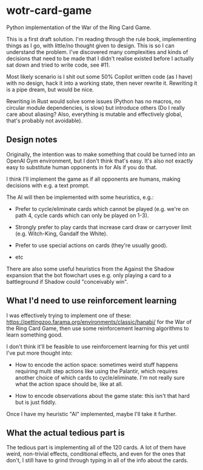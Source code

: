 # wotr-card-game

Python implementation of the War of the Ring Card Game.

This is a first draft solution. I'm reading through the rule book, implementing
things as I go, with little/no thought given to design. This is so I can
understand the problem. I've discovered many complexities and kinds of
decisions that need to be made that I didn't realise existed before I actually
sat down and tried to write code, see #11.

Most likely scenario is I shit out some 50% Copilot written code (as I have)
with no design, hack it into a working state, then never rewrite it. Rewriting
it is a pipe dream, but would be nice.

Rewriting in Rust would solve some issues (Python has no macros, no circular
module dependencies, is slow) but introduce others (Do I really care about
aliasing? Also, everything is mutable and effectively global, that's probably
not avoidable).

## Design notes

Originally, the intention was to make something that could be turned into an
OpenAI Gym environment, but I don't think that's easy. It's also not
exactly easy to substitute human opponents in for AIs if you do that.

I think I'll implement the game as if all opponents are humans, making decisions
with e.g. a text prompt.

The AI will then be implemented with some heuristics, e.g.:

* Prefer to cycle/eliminate cards which cannot be played (e.g. we're on path 4,
  cycle cards which can only be played on 1-3).

* Strongly prefer to play cards that increase card draw or carryover limit (e.g.
  Witch-King, Gandalf the White).

* Prefer to use special actions on cards (they're usually good).

* etc

There are also some useful heuristics from the Against the Shadow expansion that
the bot flowchart uses e.g. only playing a card to a battleground if Shadow
could "conceivably win".

## What I'd need to use reinforcement learning

I was effectively trying to implement one of these:
https://pettingzoo.farama.org/environments/classic/hanabi/ for the War of the
Ring Card Game, then use some reinforcement learning algorithms to learn
something good.

I don't think it'll be feasible to use reinforcement learning for this yet until
I've put more thought into:

* How to encode the action space: sometimes weird stuff happens requiring multi
  step actions like using the Palantir, which requires another choice of which
  cards to cycle/eliminate. I'm not really sure what the action space should be,
  like at all.

* How to encode observations about the game state: this isn't that hard but is
  just fiddly.

Once I have my heuristic "AI" implemented, maybe I'll take it further.

## What the actual tedious part is

The tedious part is implementing all of the 120 cards. A lot of them have weird,
non-trivial effects, conditional effects, and even for the ones that don't, I
still have to grind through typing in all of the info about the cards.
